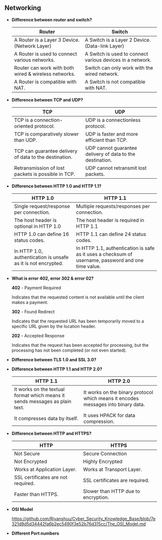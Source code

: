 ## Networking

- **Difference between router and switch?**
    
    
    | Router | Switch |
    | --- | --- |
    | A Router is a Layer 3 Device. (Network Layer) | A Switch is a Layer 2 Device. (Data-link Layer) |
    | A Router is used to connect various networks. | A Switch is used to connect various devices in a network. |
    | Router can work with both wired & wireless networks. | Switch can only work with the wired network. |
    | A Router is compatible with NAT. | A Switch is not compatible with NAT. |
- **Difference between TCP and UDP?**
    
    
    | TCP | UDP |
    | --- | --- |
    | TCP is a connection-oriented protocol. | UDP is a connectionless protocol. |
    | TCP is comparatively slower than UDP. | UDP is faster and more efficient than TCP. |
    | TCP can guarantee delivery of data to the destination. | UDP cannot guarantee delivery of data to the destination. |
    | Retransmission of lost packets is possible in TCP. | UDP cannot retransmit lost packets. |
- **Difference between HTTP 1.0 and HTTP 1.1?**
    
    
    | HTTP 1.0 | HTTP 1.1 |
    | --- | --- |
    | Single request/response per connection. | Multiple requests/responses per connection. |
    | The host header is optional in HTTP 1.0 | The host header is required in HTTP 1.1 |
    | HTTP 1.0 can define 16 status codes. | HTTP 1.1 can define 24 status codes. |
    | In HTTP 1.0, authentication is unsafe as it is not encrypted. | In HTTP 1.1, authentication is safe as it uses a checksum of username, password and one time value. |
- **What is error 402, error 302 & error 02?**
    
    **402** - Payment Required 
    
    Indicates that the requested content is not available until the client makes a payment.
    
    **302** - Found Redirect 
    
    Indicates that the requested URL has been temporarily moved to a specific URL given by the location header.
    
    **202** - Accepted Response 
    
    Indicates that the request has been accepted for processing, but the processing has not been completed (or not even started).
    
- **Difference between TLS 1.0 and SSL 3.0?**
- **Difference between HTTP 1.1 and HTTP 2.0?**
    
    
    | HTTP 1.1 | HTTP 2.0 |
    | --- | --- |
    | It works on the textual format which means it sends messages as plain text. | It works on the binary protocol which means it encodes messages into binary data. |
    | It compresses data by itself. | It uses HPACK for data compression. |
    
        
- **Difference between HTTP and HTTPS?**
    
    
    | HTTP | HTTPS |
    | --- | --- |
    | Not Secure | Secure Connection |
    | Not Encrypted  | Highly Encrypted |
    | Works at Application Layer. | Works at Transport Layer. |
    | SSL certificates are not required. | SSL certificates are required. |
    | Faster than HTTPS. | Slower than HTTP due to encryption. |
- **OSI Model**
   
   https://github.com/Riyanshuu/Cyber_Security_Knowledge_Base/blob/7e321d9d5d34442fa6b2ec5490f3e52b76d315cc/The_OSI_Model.md
    
- **Different Port numbers**
